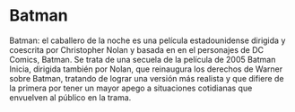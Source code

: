 # Batman

Batman: el caballero de la noche es una película estadounidense dirigida y coescrita por Christopher Nolan y basada en en el personajes de DC Comics, Batman. Se trata de una secuela de la película de 2005 Batman Inicia, dirigida también por Nolan, que reinaugura los derechos de Warner sobre Batman, tratando de lograr una versión más realista y que difiere de la primera por tener un mayor apego a situaciones cotidianas que envuelven al público en la trama.
